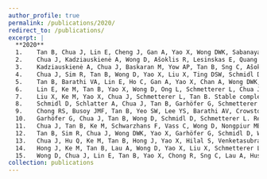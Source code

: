 ```yaml
---
author_profile: true
permalink: /publications/2020/
redirect_to: /publications/
excerpt: |
  **2020**
  1.	Tan B, Chua J, Lin E, Cheng J, Gan A, Yao X, Wong DWK, Sabanayagam C, Wong D, Chan CM, Wong TY, Schmetterer L, Tan GS. Quantitative Microvascular Analysis With Wide-Field Optical Coherence Tomography Angiography in Eyes With Diabetic Retinopathy. JAMA Netw Open. 2020 Jan 3;3(1):e1919469. 
  2.	Chua J, Kadziauskienė A, Wong D, Ašoklis R, Lesinskas E, Quang ND, Chong R, Tan B, Girard MJA, Mari JM, Crowston JG, Aung T, Schmetterer L. One year structural and functional glaucoma progression after trabeculectomy. Sci Rep. 2020 Feb 18;10(1):2808. 
  3.	Kadziauskienė A, Chua J, Baskaran M, Yow AP, Tan B, Sng C, Ašoklis R, Lesinskas E, Crowston J, Schmetterer L, Wong DWK. Association Between Structure- function Characteristics and Visual Field Outcomes in Glaucoma Subjects With Intraocular Pressure Reduction After Trabeculectomy. J Glaucoma. 2020 Aug;29(8):648-655. 
  4.	Chua J, Sim R, Tan B, Wong D, Yao X, Liu X, Ting DSW, Schmidl D, Ang M, Garhöfer G, Schmetterer L. Optical Coherence Tomography Angiography in Diabetes and Diabetic Retinopathy. J Clin Med. 2020 Jun 3;9(6):1723. 
  5.	Tan B, Barathi VA, Lin E, Ho C, Gan A, Yao X, Chan A, Wong DWK, Chua J, Tan GS, Schmetterer L. Longitudinal Structural and Microvascular Observation in RCS Rat Eyes Using Optical Coherence Tomography Angiography. Invest Ophthalmol Vis Sci. 2020 Jun 3;61(6):54. 
  6.	Lin E, Ke M, Tan B, Yao X, Wong D, Ong L, Schmetterer L, Chua J. Are choriocapillaris flow void features robust to diurnal variations? A swept-source optical coherence tomography angiography (OCTA) study. Sci Rep. 2020 Jul 9;10(1):11249. 
  7.	Liu X, Ke M, Yao X, Chua J, Schmetterer L, Tan B. Stable complex conjugate artifact removal in OCT using circularly polarized light as reference. Opt Lett. 2020 Jul 15;45(14):3977-3980. 
  8.	Schmidl D, Schlatter A, Chua J, Tan B, Garhöfer G, Schmetterer L. Novel Approaches for Imaging-Based Diagnosis of Ocular Surface Disease. Diagnostics (Basel). 2020 Aug 13;10(8):589. 
  9.	Chong RS, Busoy JMF, Tan B, Yeo SW, Lee YS, Barathi AV, Crowston JG, Schmetterer L. A Minimally Invasive Experimental Model of Acute Ocular Hypertension with Acute Angle Closure Characteristics. Transl Vis Sci Technol. 2020 Jun 22;9(7):24. 
  10.	Garhöfer G, Chua J, Tan B, Wong D, Schmidl D, Schmetterer L. Retinal Neurovascular Coupling in Diabetes. J Clin Med. 2020 Sep 1;9(9):2829. 
  11.	Chua J, Tan B, Ke M, Schwarzhans F, Vass C, Wong D, Nongpiur ME, Wei Chua MC, Yao X, Cheng CY, Aung T, Schmetterer L. Diagnostic Ability of Individual Macular Layers by Spectral-Domain OCT in Different Stages of Glaucoma. Ophthalmol Glaucoma. 2020 Sep-Oct;3(5):314-326. 
  12.	Tan B, Sim R, Chua J, Wong DWK, Yao X, Garhöfer G, Schmidl D, Werkmeister RM, Schmetterer L. Approaches to quantify optical coherence tomography angiography metrics. Ann Transl Med. 2020 Sep;8(18):1205. 
  13.	Chua J, Hu Q, Ke M, Tan B, Hong J, Yao X, Hilal S, Venketasubramanian N, Garhöfer G, Cheung CY, Wong TY, Chen CL, Schmetterer L. Retinal microvasculature dysfunction is associated with Alzheimer's disease and mild cognitive impairment. Alzheimers Res Ther. 2020 Dec 4;12(1):161. 
  14.	Hong J, Ke M, Tan B, Lau A, Wong D, Yao X, Liu X, Schmetterer L, Chua J. Effect of vessel enhancement filters on the repeatability of measurements obtained from widefield swept-source optical coherence tomography angiography. Sci Rep. 2020 Dec 17;10(1):22179. 
  15.	Wong D, Chua J, Lin E, Tan B, Yao X, Chong R, Sng C, Lau A, Husain R, Aung T, Schmetterer L. Focal Structure-Function Relationships in Primary Open-Angle Glaucoma Using OCT and OCT-A Measurements. Invest Ophthalmol Vis Sci. 2020 Dec 1;61(14):33. 
collection: publications
---
```

